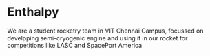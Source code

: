# Enthalpy
We are a student rocketry team in  VIT Chennai Campus, focussed on develpping semi-cryogenic engine and using it in our rocket for competitions like LASC and SpacePort America

